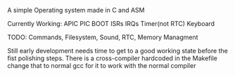 A simple Operating system made in C and ASM

Currently Working:
APIC PIC BOOT ISRs IRQs Timer(not RTC) Keyboard

TODO:
Commands, Filesystem, Sound, RTC, Memory Managment

Still early development needs time to get to a good working state before the fist polishing steps.
There is a cross-compiler hardcoded in the Makefile change that to normal gcc for it to work with the normal compiler
